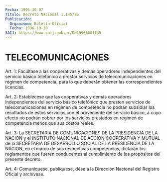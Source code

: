 ```yaml
---
Fecha: 1996-10-07
Título: Decreto Nacional 1.145/96
Publicación:
  Organismo: Boletín Oficial
  Fecha: 1996-10-10
SAIJ: https://www.saij.gob.ar/DN19960001145
---
```

# TELECOMUNICACIONES

<a id="1"></a>
Art. 1:  Facúltase  a las cooperativas  y  demás  operadores independientes del servicio  básico  telefónico a prestar servicios de  telecomunicaciones  en  régimen  de competencia,  para  lo  que deberán obtener las correspondientes licencias.

<a id="2"></a>
Art.  2:  Establécese  que las cooperativas  y  demás  operadores independientes del servicio básico telefónico que presten servicios de telecomunicaciones en régimen de competencia no podrán subsidiar los resultados de estos servicios  con  el proveniente del servicio básico, a cuyo efecto no podrán cobrar por  los servicios prestados en  régimen  de  competencia  menos  que  sus  costos  reales.

<a id="3"></a>
Art. 3: La SECRETARIA DE COMUNICACIONES DE LA  PRESIDENCIA DE  LA NACION y el INSTITUTO NACIONAL DE ACCION COOPERATIVA Y MUTUAL de la SECRETARIA  DE DESARROLLO SOCIAL DE LA PRESIDENCIA DE LA NACION, en el marco de sus  respectivas competencias, dictarán los reglamentos que  fueren conducentes  al  cumplimiento  de  los  propósitos  del presente decreto.

<a id="4"></a>
Art. 4: Comuníquese,  publíquese, dése a la Dirección Nacional del Registro Oficial y archívese.